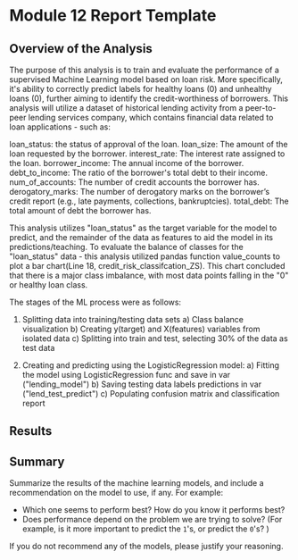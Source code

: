 # Module 12 Report Template

## Overview of the Analysis

The purpose of this analysis is to train and evaluate the performance of a supervised Machine Learning model based on loan risk. More specifically, it's ability to correctly predict labels for healthy loans (0) and unhealthy loans (0), further aiming to identify the credit-worthiness of borrowers. This analysis will utilize a dataset of historical lending activity from a peer-to-peer lending services company, which contains financial data related to loan applications - such as: 

loan_status: the status of approval of the loan.
loan_size: The amount of the loan requested by the borrower.
interest_rate: The interest rate assigned to the loan.
borrower_income: The annual income of the borrower.
debt_to_income: The ratio of the borrower's total debt to their income.
num_of_accounts: The number of credit accounts the borrower has.
derogatory_marks: The number of derogatory marks on the borrower’s credit report (e.g., late payments, collections, bankruptcies).
total_debt: The total amount of debt the borrower has.

This analysis utilizes "loan_status" as the target variable for the model to predict, and the remainder of the data as features to aid the model in its predictions/teaching. To evaluate the balance of classes for the "loan_status" data - this analysis utilized pandas function value_counts to plot a bar chart(Line 18, credit_risk_classifcation_ZS). This chart concluded that there is a major class imbalance, with most data points falling in the "0" or healthy loan class. 

The stages of the ML process were as follows: 

1) Splitting data into training/testing data sets
   a) Class balance visualization
   b) Creating y(target) and X(features) variables from isolated data
   c) Splitting into train and test, selecting 30% of the data as test data

2) Creating and predicting using the LogisticRegression model:
   a) Fitting the model using LogisticRegression func and save in var ("lending_model")
   b) Saving testing data labels predictions in var ("lend_test_predict")
   c) Populating confusion matrix and classification report

## Results



## Summary

Summarize the results of the machine learning models, and include a recommendation on the model to use, if any. For example:

* Which one seems to perform best? How do you know it performs best?
* Does performance depend on the problem we are trying to solve? (For example, is it more important to predict the `1`'s, or predict the `0`'s? )

If you do not recommend any of the models, please justify your reasoning.
